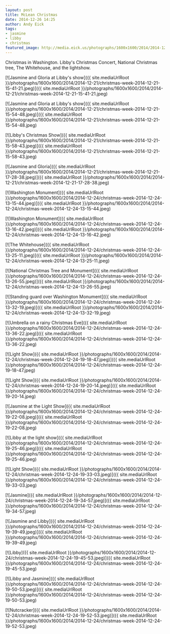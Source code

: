 ```yaml
---
layout: post
title: McLean Christmas
date: 2014-12-26 14:25
author: Andy Eick
tags: 
- jasmine
- libby
- christmas
featured_image: http://media.eick.us/photographs/1600x1600/2014/2014-12-24/christmas-week-2014-12-24-19-52-53.jpeg
---
```

Christmas in Washington.  Libby's Christmas Concert, National Christmas tree, The Whitehouse, and the lightshow.

[![Jasmine and Gloria at Libby's show]({{ site.mediaUrlRoot }}/photographs/1600x1600/2014/2014-12-21/christmas-week-2014-12-21-15-41-21.jpeg)]({{ site.mediaUrlRoot }}/photographs/1600x1600/2014/2014-12-21/christmas-week-2014-12-21-15-41-21.jpeg)

[![Jasmine and Gloria at Libby's show]({{ site.mediaUrlRoot }}/photographs/1600x1600/2014/2014-12-21/christmas-week-2014-12-21-15-54-48.jpeg)]({{ site.mediaUrlRoot }}/photographs/1600x1600/2014/2014-12-21/christmas-week-2014-12-21-15-54-48.jpeg)

[![Libby's Christmas Show]({{ site.mediaUrlRoot }}/photographs/1600x1600/2014/2014-12-21/christmas-week-2014-12-21-15-58-43.jpeg)]({{ site.mediaUrlRoot }}/photographs/1600x1600/2014/2014-12-21/christmas-week-2014-12-21-15-58-43.jpeg)

[![Jasmine and Gloria]({{ site.mediaUrlRoot }}/photographs/1600x1600/2014/2014-12-21/christmas-week-2014-12-21-17-28-38.jpeg)]({{ site.mediaUrlRoot }}/photographs/1600x1600/2014/2014-12-21/christmas-week-2014-12-21-17-28-38.jpeg)

[![Washington Monument]({{ site.mediaUrlRoot }}/photographs/1600x1600/2014/2014-12-24/christmas-week-2014-12-24-13-15-44.jpeg)]({{ site.mediaUrlRoot }}/photographs/1600x1600/2014/2014-12-24/christmas-week-2014-12-24-13-15-44.jpeg)

[![Washington Monument]({{ site.mediaUrlRoot }}/photographs/1600x1600/2014/2014-12-24/christmas-week-2014-12-24-13-16-42.jpeg)]({{ site.mediaUrlRoot }}/photographs/1600x1600/2014/2014-12-24/christmas-week-2014-12-24-13-16-42.jpeg)

[![The Whitehouse]({{ site.mediaUrlRoot }}/photographs/1600x1600/2014/2014-12-24/christmas-week-2014-12-24-13-25-11.jpeg)]({{ site.mediaUrlRoot }}/photographs/1600x1600/2014/2014-12-24/christmas-week-2014-12-24-13-25-11.jpeg)

[![National Christmas Tree and Monument]({{ site.mediaUrlRoot }}/photographs/1600x1600/2014/2014-12-24/christmas-week-2014-12-24-13-26-55.jpeg)]({{ site.mediaUrlRoot }}/photographs/1600x1600/2014/2014-12-24/christmas-week-2014-12-24-13-26-55.jpeg)

[![Standing guard over Washington Monument]({{ site.mediaUrlRoot }}/photographs/1600x1600/2014/2014-12-24/christmas-week-2014-12-24-13-32-19.jpeg)]({{ site.mediaUrlRoot }}/photographs/1600x1600/2014/2014-12-24/christmas-week-2014-12-24-13-32-19.jpeg)

[![Umbrella on a rainy Christmas Eve]({{ site.mediaUrlRoot }}/photographs/1600x1600/2014/2014-12-24/christmas-week-2014-12-24-13-36-22.jpeg)]({{ site.mediaUrlRoot }}/photographs/1600x1600/2014/2014-12-24/christmas-week-2014-12-24-13-36-22.jpeg)

[![Light Show]({{ site.mediaUrlRoot }}/photographs/1600x1600/2014/2014-12-24/christmas-week-2014-12-24-19-18-47.jpeg)]({{ site.mediaUrlRoot }}/photographs/1600x1600/2014/2014-12-24/christmas-week-2014-12-24-19-18-47.jpeg)

[![Light Show]({{ site.mediaUrlRoot }}/photographs/1600x1600/2014/2014-12-24/christmas-week-2014-12-24-19-20-14.jpeg)]({{ site.mediaUrlRoot }}/photographs/1600x1600/2014/2014-12-24/christmas-week-2014-12-24-19-20-14.jpeg)

[![Jasmine at the Light Show]({{ site.mediaUrlRoot }}/photographs/1600x1600/2014/2014-12-24/christmas-week-2014-12-24-19-22-08.jpeg)]({{ site.mediaUrlRoot }}/photographs/1600x1600/2014/2014-12-24/christmas-week-2014-12-24-19-22-08.jpeg)

[![Libby at the light show]({{ site.mediaUrlRoot }}/photographs/1600x1600/2014/2014-12-24/christmas-week-2014-12-24-19-25-46.jpeg)]({{ site.mediaUrlRoot }}/photographs/1600x1600/2014/2014-12-24/christmas-week-2014-12-24-19-25-46.jpeg)

[![Light Show]({{ site.mediaUrlRoot }}/photographs/1600x1600/2014/2014-12-24/christmas-week-2014-12-24-19-33-03.jpeg)]({{ site.mediaUrlRoot }}/photographs/1600x1600/2014/2014-12-24/christmas-week-2014-12-24-19-33-03.jpeg)

[![Jasmine]({{ site.mediaUrlRoot }}/photographs/1600x1600/2014/2014-12-24/christmas-week-2014-12-24-19-34-57.jpeg)]({{ site.mediaUrlRoot }}/photographs/1600x1600/2014/2014-12-24/christmas-week-2014-12-24-19-34-57.jpeg)

[![Jasmine and Libby]({{ site.mediaUrlRoot }}/photographs/1600x1600/2014/2014-12-24/christmas-week-2014-12-24-19-39-49.jpeg)]({{ site.mediaUrlRoot }}/photographs/1600x1600/2014/2014-12-24/christmas-week-2014-12-24-19-39-49.jpeg)

[![Libby]({{ site.mediaUrlRoot }}/photographs/1600x1600/2014/2014-12-24/christmas-week-2014-12-24-19-45-53.jpeg)]({{ site.mediaUrlRoot }}/photographs/1600x1600/2014/2014-12-24/christmas-week-2014-12-24-19-45-53.jpeg)

[![Libby and Jasmine]({{ site.mediaUrlRoot }}/photographs/1600x1600/2014/2014-12-24/christmas-week-2014-12-24-19-50-53.jpeg)]({{ site.mediaUrlRoot }}/photographs/1600x1600/2014/2014-12-24/christmas-week-2014-12-24-19-50-53.jpeg)

[![Nutcracker]({{ site.mediaUrlRoot }}/photographs/1600x1600/2014/2014-12-24/christmas-week-2014-12-24-19-52-53.jpeg)]({{ site.mediaUrlRoot }}/photographs/1600x1600/2014/2014-12-24/christmas-week-2014-12-24-19-52-53.jpeg)

